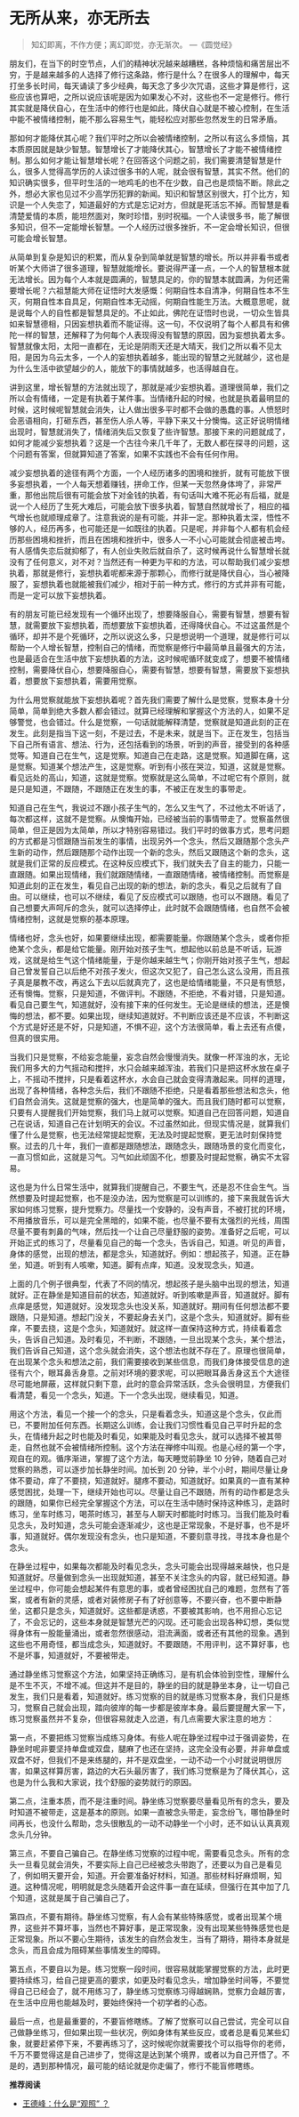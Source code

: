 # 无所从来，亦无所去


> 知幻即离，不作方便；离幻即觉，亦无渐次。   —《圆觉经》

朋友们，在当下的时空节点，人们的精神状况越来越糟糕，各种烦恼和痛苦层出不穷，于是越来越多的人选择了修行这条路，修行是什么？在很多人的理解中，每天打坐多长时间，每天诵读了多少经典，每天念了多少次咒语，这些才算是修行，这些应该也算吧，之所以说应该呢是因为如果发心不对，这些也不一定是修行。修行其实就是降伏自心，在生活中的修行也是如此，降伏自心就是不被心控制，在生活中能不被情绪控制，能不那么容易生气，能轻松应对那些忽然发生的日常矛盾。

那如何才能降伏其心呢？我们平时之所以会被情绪控制，之所以有这么多烦恼，其本质原因就是缺少智慧。智慧增长了才能降伏其心，智慧增长了才能不被情绪控制。那么如何才能让智慧增长呢？在回答这个问题之前，我们需要清楚智慧是什么，很多人觉得高学历的人读过很多书的人呢，就会很有智慧，其实不然。他们的知识确实很多，但平时生活的一地鸡毛的也不在少数，自己也是烦恼不断。除此之外，想必大家也见过不少高学历犯罪的新闻。知识和智慧区别很大，打个比方，知识是一个人失恋了，知道最好的方式是忘记对方，但就是死活忘不掉。而智慧是看清楚爱情的本质，能坦然面对，聚时珍惜，别时祝福。一个人读很多书，能了解很多知识，但不一定能增长智慧。一个人经历过很多挫折，不一定会增长知识，但很可能会增长智慧。

从简单到复杂是知识的积累，而从复杂到简单就是智慧的增长。所以并非看书或者听某个大师讲了很多道理，智慧就能增长。要说得严谨一点，一个人的智慧根本就无法增长。因为每个人本就是圆满的，智慧具足的，你的智慧本就圆满，为何还需要增长呢？六祖慧能大师在证悟时大发感慨：何期自性本自清净，何期自性本不生灭，何期自性本自具足，何期自性本无动摇，何期自性能生万法。大概意思呢，就是说每个人的自性都是智慧具足的。不止如此，佛陀在证悟时也说，一切众生皆具如来智慧德相，只因妄想执着而不能证得。这一句，不仅说明了每个人都具有和佛陀一样的智慧，还解释了为何每个人表现得没有智慧的原因，因为妄想执着太多。智慧就像太阳，太阳一直都在，无论是阴雨天还是大晴天，我们之所以看不见太阳，是因为乌云太多，一个人的妄想执着越多，能出现的智慧之光就越少，这也是为什么生活中欲望越少的人，能放下的事情就越多，也活得越自在。

讲到这里，增长智慧的方法就出现了，那就是减少妄想执着。道理很简单，我们之所以会有情绪，一定是有执着于某件事。当情绪升起的时候，也就是执着最明显的时候，这时候呢智慧就会消失，让人做出很多平时都不会做的愚蠢的事。人愤怒时会恶语相向，打砸东西，甚至伤人杀人等，平静下来又十分懊悔。这正好说明情绪出现时，智慧就消失了，情绪消失后又恢复了些许智慧。那接下来的问题就成了，如何才能减少妄想执着？这是一个古往今来几千年了，无数人都在探寻的问题，这个问题有答案，但就算知道了答案，如果不实践也不会有任何作用。

减少妄想执着的途径有两个方面，一个人经历诸多的困境和挫折，就有可能放下很多妄想执着，一个人每天想着赚钱，拼命工作，但某一天忽然身体垮了，非常严重，那他出院后很有可能会放下对金钱的执着，有句话叫大难不死必有后福，就是说一个人经历了生死大难后，可能会放下很多执着，智慧自然就增长了，相应的福气增长也就顺理成章了。注意我说的是有可能，并非一定。那种执着太深，悟性不够的人，经历再多，也可能还是一如既往的执着。只是呢，并非每个人都有机会经历那些困境和挫折，而且在困境和挫折中，很多人一不小心可能就会彻底被击垮。有人感情失恋后就抑郁了，有人创业失败后就自杀了，这时候再说什么智慧增长就没有了任何意义，对不对？当然还有一种更为平和的方法，可以帮助我们减少妄想执着，那就是修行，妄想执着呢都来源于那颗心，而修行就是降伏自心，当心被降服了，妄想执着也就能被我们减少，相对于前一种方式，修行的方式并非有可能，而是一定可以放下妄想执着。

有的朋友可能已经发现有一个循环出现了，想要降服自心，需要有智慧，想要有智慧，就需要放下妄想执着，而想要放下妄想执着，还得降伏自心。不过这虽然是个循环，却并不是个死循环，之所以说这么多，只是想说明一个道理，就是修行可以帮助一个人增长智慧，控制自己的情绪，而觉察是修行中最简单且最强大的方法，也是最适合在生活中放下妄想执着的方法，这时候呢循环就变成了，想要不被情绪控制，需要降伏自心，想要降服自心，需要有智慧，想要有智慧，需要放下妄想执着，想要放下妄想执着，需要用觉察。

为什么用觉察就能放下妄想执着呢？首先我们需要了解什么是觉察，觉察本身十分简单，简单到绝大多数人都会错过。就算已经理解和掌握这个方法的人，如果不足够警觉，也会错过。什么是觉察，一句话就能解释清楚，觉察就是知道此刻的正在发生。此刻是指当下这一刻，不是过去，不是未来，就是当下。正在发生，包括当下自己所有语言、想法、行为，还包括看到的场景，听到的声音，接受到的各种感觉等。知道自己在生气，这是觉察。知道自己在走路，这是觉察。知道脚在痛，这是觉察。知道某个想法产生，这是觉察。听到有小孩在哭泣，知道，这就是觉察。看见远处的高山，知道，这就是觉察。觉察就是这么简单，不过呢它有个原则，就是只是知道，不跟随，不跟随正在发生的事，不被正在发生的事带走。

知道自己在生气，我说过不跟小孩子生气的，怎么又生气了，不过他太不听话了，每次都这样，这就不是觉察。从懊悔开始，已经被当前的事情带走了。觉察虽然很简单，但正是因为太简单，所以才特别容易错过。我们平时的做事方式，思考问题的方式都是习惯跟随当前发生的事情，出现另外一个念头，然后又跟随那个念头产生新的动作，然后跟随那个动作出现一个新的念头，然后又跟随这个新的念头，这就是我们正常的反应模式。在这种反应模式下，我们就失去了自主的能力，只能一直跟随。如果出现情绪，我们就跟随情绪，一直跟随情绪，被情绪控制。而觉察是知道此刻的正在发生，看见自己出现的新的想法，新的念头，看见之后就有了自由。可以继续，也可以不继续，看见了反应模式可以跟随，也可以不跟随。看见了自己想要大声呵斥的念头，就可以选择停止，此时就不会跟随情绪，也自然不会被情绪控制，这就是觉察的基本原理。

情绪也好，念头也好，如果要继续出现，都需要能量。你跟随某个念头，或者你拒绝某个念头，都是给它能量。刚开始对孩子生气，想起他以前总是不听话，玩游戏，这就是给生气这个情绪能量，于是你越来越生气；你刚开始对孩子生气，想起自己曾发誓自己以后绝不对孩子发火，但这次又犯了，自己怎么这么没用，而且孩子真是屡教不改，再这么下去以后就真完了，这也是给情绪能量，不只是有愤怒，还有懊悔。觉察，只是知道，不做评判。不跟随，不拒绝，不看对错，只是知道。看见自己要生气，知道就好，没有接下来的任何发生。无论是继续的想法，还是懊悔的想法，都不要。如果出现，继续知道就好。不判断应该还是不应该，不判断这个方式是好还是不好，只是知道，不惧不迎，这个方法很简单，看上去还有点傻，但真的很实用。

当我们只是觉察，不给妄念能量，妄念自然会慢慢消失。就像一杯浑浊的水，无论我们用多大的力气摇动和搅拌，水只会越来越浑浊，若我们只是把这杯水放在桌子上，不摇动不搅拌，只是看着这杯水，水会自己就会变得清澈起来。同样的道理，出现了各种情绪，各种念头后，我们不跟随不拒绝，只是看着那些想法和念头，他们自然会消失。这就是觉察的强大，也是简单的强大。而且我们随时都可以觉察，只要有人提醒我们开始觉察，我们马上就可以觉察。知道自己在回答问题，知道自己在说话，知道自己在计划明天的会议。不过虽然如此，但现实情况是，就算我们懂了什么是觉察，也无法经常提起觉察，无法及时提起觉察，更无法时刻保持觉察。过去的几十年，我们一直都是跟随想法，跟随念头，跟随场景的变化而变化，一直习惯如此，这就是习气。习气如此顽固不化，想要及时提起觉察，确实不太容易。

这也是为什么日常生活中，就算我们提醒自己，不要生气，还是忍不住会生气。当然想要及时提起觉察，也不是没办法，因为觉察是可以训练的，接下来我就告诉大家如何练习觉察，提升觉察力。尽量找一个安静的，没有声音，不被打扰的环境，不用播放音乐，可以是完全黑暗的，如果不能，也尽量不要有太强烈的光线，周围尽量不要有刺鼻的气味，然后找一个让自己尽量舒服的姿势。准备好之后呢，可以开始正式的练习了，尽量看见自己的每一个念头，告诉自己，知道。听见的声音，身体的感觉，出现的想法，都是念头，知道就好。例如：想起孩子，知道。正在静坐，知道。听到有人咳嗽，知道。脚有点痒，知道。没发现念头，知道。

上面的几个例子很典型，代表了不同的情况，想起孩子是头脑中出现的想法，知道就好。正在静坐是知道目前的状态，知道就好。听到咳嗽是声音，知道就好。脚有点痒是感觉，知道就好。没发现念头也没关系，知道就好。期间有任何想法都不要跟随，只是知道。想起门没关，不要起身去关门，这是个念头，知道就好。脚有些痒，不要去挠，这是个念头，知道就好。就这样一直保持这种方式，持续看着念头，告诉自己知道。及时看见，不判断，不跟随，一旦出现某个念头，某个想法，我们告诉自己知道，这个念头就会消失，这个想法也就不存在了。原理也很简单，在出现某个念头和想法之前，我们需要接收到某些信息，而我们身体接受信息的途径有六个，眼耳鼻舌身意。之前对环境的要求呢，可以把眼耳鼻舌身这五个大途径尽可能地屏蔽，这样就只剩下意，此时的意会异常活跃，念头会很明显，方便我们看清楚，看见一个念头，知道。下一个念头出现，继续看见，知道。

用这个方法，看见一个接一个的念头，只是看着念头，知道这是个念头，仅此而已，不要附加任何东西。长期这么训练，会让我们习惯性看见自己平时升起的念头，在情绪升起之时也能及时看见，如果能及时看见念头，就可以选择不被其带走，自然也就不会被情绪所控制。这个方法在禅修中叫观。也是心经的第一个字，观自在的观。循序渐进，掌握了这个方法，每天睡觉前静坐 10 分钟，随着自己对觉察的熟悉，可以逐步加长静坐时间。加长到 20 分钟，半个小时，期间尽量让身体不要动，痒了不要挠，知道就好。腿疼不要动，知道就好。如果真的一直有某种感觉困扰，处理一下，继续开始也可以。尽量让自己不跟随，所有的动作都是念头的跟随，如果你已经完全掌握这个方法，可以在生活中随时保持这种练习，走路时练习，坐车时练习，喝茶时练习，甚至与人聊天时都能时时练习。当我们能及时看见念头，及时知道，念头可能会逐渐减少，这也是正常现象，不是好事，也不是坏事，知道就好。偶尔发现没有念头，也只是知道，不要刻意寻找，寻找本身也是个念头。

在静坐过程中，如果每次都能及时看见念头，念头可能会出现得越来越快，也只是知道就好。尽量做到念头一出现就知道，甚至不关注念头的内容，就已经知道。静坐过程中，你可能会想起某件有意思的事，或者曾经困扰自己的难题，忽然有了答案，或者有新的灵感，或者对装修房子有了好创意等，不要兴奋，也不要中断静坐，这都只是念头，知道就好。这些都是诱惑，不要被其影响，也不用担心忘记了，不会忘记的，这些本身就是智慧光芒的闪现。还可能会出现各种幻想，类似觉得身体有一股能量涌出，或者忽然很感动，泪流满面，或者还有其他的现象。遇到这些也不用奇怪，都当成念头，知道就好。不要跟随，不用评判，这不算好事，也不是坏事，知道就好，不要被带走。

通过静坐练习觉察这个方法，如果坚持正确练习，是有机会体验到空性，理解什么是不生不灭，不增不减。但这并不是目的，静坐的目的就是静坐本身，让一切自己发生，我们只是看着，知道就好。练习觉察的目的就是练习觉察本身，我们只是练习，觉察自己就会出现，踏向彼岸的每一步都是彼岸本身。最后要提醒大家一下，练习觉察虽然并不复杂，但很容易就走入岔道，有几点需要大家注意的地方：

第一点，不要把练习觉察当成练习身体。有些人呢在静坐过程中过于强调姿势，在静坐时呢非要坚持单盘或双盘，腿麻了也还在坚持，这完全没有必要，并非单盘或双盘不好，但我们不是来练腿的，并不是双盘坐，一动不动一个小时就说明很厉害，如果这样算厉害，路边的大石头最厉害了，我们练习觉察是为了降伏其心，这也是为什么我和大家说，找个舒服的姿势就行的原因。

第二点，注重本质，而不是注重时间。静坐练习觉察要尽量看见所有的念头，要及时知道不被带走，这是基本的原则。如果一直被念头带走，妄念纷飞，哪怕静坐时间再长，也没什么帮助，念头很散乱的一动不动静坐一个小时，还不如认认真真观念头几分钟。

第三点，不要自己骗自己。在静坐练习觉察的过程中呢，需要看见念头。所有的念头一旦看见就会消失，不要实际上自己已经被念头带跑了，还要以为自己是看见了，例如明天要开会，知道。开会要准备好材料，知道。那些材料好麻烦啊，知道。这种情况呢，明明就是念头随着开会这件事一直在延续，但强行在其中加了几个知道，这就是属于自己骗自己了。

第四点，不要有期待。静坐练习觉察，有人会有某些特殊感觉，或者出现某个境界，这些并不算坏事，当然也不算好事，是正常现象，没有出现某些特殊感觉也是正常现象。所以不要心生期待，该发生的自然会发生，当有了期待，期待本身就是念头，而且会成为阻碍某些事情发生的障碍。

第五点，不要自以为是。练习觉察一段时间，很容易就能掌握觉察的方法，此时更要持续练习，给自己提更高的要求，如更及时看见念头，增加静坐时间等，不要觉得自己已经会了，就不用练习了，静坐练习觉察练习得越娴熟，觉察力会越厉害，在生活中应用也能越及时，要始终保持一个初学者的心态。

最后一点，也是最重要的，不要盲修瞎练。了解了觉察可以自己尝试，完全可以自己做静坐练习，但如果出现一些状况，例如身体有某些反应，或者总是看见某些幻象，就要赶紧停下来，不要再练习了，这时候呢你就需要找个可以指导你的老师，千万不要觉得这是自己进步了，觉得这是达到某个境界，或者以为自己开悟了。不是的，遇到那种情况，最可能的结论就是你走偏了，修行不能盲修瞎练。

**推荐阅读**

- [王德峰：什么是“观照” ？](https://www.bilibili.com/video/BV1fZ421x7dg/?spm_id_from=333.880.my_history.page.click&vd_source=21db84374de3d6785c04b0329b69e5e5)

